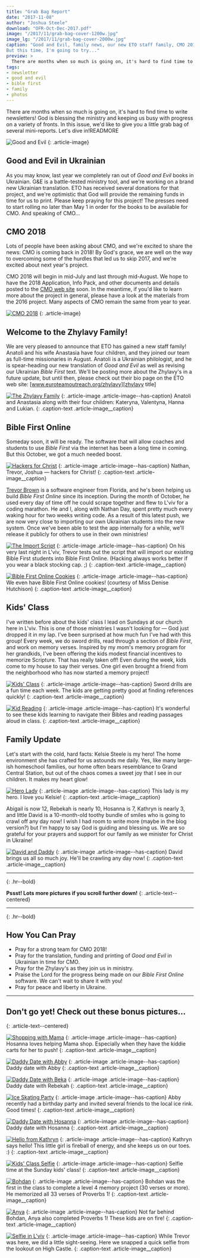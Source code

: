 ```yaml
---
title: "Grab Bag Report"
date: "2017-11-08"
author: "Joshua Steele"
download: "OFR-Oct-Dec-2017.pdf"
image: "/2017/11/grab-bag-cover-1200w.jpg"
image_lg: "/2017/11/grab-bag-cover-2000w.jpg"
caption: "Good and Evil, family news, our new ETO staff family, CMO 2018 — where do I start? Two pages never seems enough to fit in all the news.
But this time, I'm going to try..."
preview: >
  There are months when so much is going on, it's hard to find time to write newsletters! God is blessing the ministry and keeping us busy with progress on a variety of fronts. In this issue, we'd like to give you a little grab bag of several mini-reports. Let's dive in!READMORE
tags:
- newsletter
- good and evil
- bible first
- family
- photos
---
```


There are months when so much is going on, it's hard to find time to write newsletters! God is blessing the ministry and keeping us busy with progress on a variety of fronts. In this issue, we'd like to give you a little grab bag of several mini-reports. Let's dive in!READMORE

![Good and Evil](https://d21yo20tm8bmc2.cloudfront.net/2017/11/ge-cover-250h.jpg)
{: .article-image}

## Good and Evil in Ukrainian

As you may know, last year we completely ran out of *Good and Evil* books in Ukrainian. G&E is a battle-tested ministry tool, and we're working on a brand new Ukrainian translation. ETO has received several donations for that project, and we're optimistic that God will provide the remaining funds in time for us to print. Please keep praying for this project! The presses need to start rolling no later than May 1 in order for the books to be available for CMO. And speaking of CMO...

## CMO 2018

Lots of people have been asking about CMO, and we're excited to share the news: CMO is coming back in 2018! By God's grace, we are well on the way to overcoming some of the hurdles that led us to skip 2017, and we're excited about next year's project.

CMO 2018 will begin in mid-July and last through mid-August. We hope to have the 2018 Application, Info Pack, and other documents and details posted to the [CMO web site][cmo title] soon. In the meantime, if you'd like to learn more about the project in general, please have a look at the materials from the 2016 project. Many aspects of CMO remain the same from year to year.

[![CMO 2018](https://d21yo20tm8bmc2.cloudfront.net/2017/11/cmo-logo-full-300w.png)](http://cmoproject.org)
{: .article-image}

## Welcome to the Zhylavy Family!

We are very pleased to announce that ETO has gained a new staff family! Anatoli and his wife Anastasia have four children, and they joined our team as full-time missionaries in August. Anatoli is a Ukrainian philologist, and he is spear-heading our new translation of *Good and Evil* as well as revising our Ukrainian *Bible First* text. We'll be posting more about the Zhylavy's in a future update, but until then, please check out their bio page on the ETO web site: [www.euroteamoutreach.org/zhylavy][zhylavy title]

[![The Zhylavy Family](https://d21yo20tm8bmc2.cloudfront.net/2017/11/zhylavy-family-550w.jpg)](https://d21yo20tm8bmc2.cloudfront.net/2017/11/zhylavy-family-2000w.jpg)
{: .article-image .article-image--has-caption}
Anatoli and Anastasia along with their four children: Kateryna, Valentyna, Hanna and Lukian.
{: .caption-text .article-image__caption}

## Bible First Online

Someday soon, it will be ready. The software that will allow coaches and students to use *Bible First* via the internet has been a long time in coming. But this October, we got a much needed boost.

[![Hackers for Christ](https://d21yo20tm8bmc2.cloudfront.net/2017/11/hackers-for-christ-550w.jpg)](https://d21yo20tm8bmc2.cloudfront.net/2017/11/hackers-for-christ-2000w.jpg)
{: .article-image .article-image--has-caption}
Nathan, Trevor, Joshua — hackers for Christ!
{: .caption-text .article-image__caption}

[Trevor Brown][stratus3d title] is a software engineer from Florida, and he's been helping us build *Bible First Online* since its inception. During the month of October, he used every day of time off he could scrape together and flew to L'viv for a coding marathon. He and I, along with Nathan Day, spent pretty much every waking hour for two weeks writing code. As a result of this latest push, we are now very close to importing our own Ukrainian students into the new system. Once we've been able to test the app internally for a while, we'll release it publicly for others to use in their own ministries!

[![The Import Script](https://d21yo20tm8bmc2.cloudfront.net/2017/11/the-import-script-550w.jpg)](https://d21yo20tm8bmc2.cloudfront.net/2017/11/the-import-script-2000w.jpg)
{: .article-image .article-image--has-caption}
On his very last night in L'viv, Trevor tests out the script that will import our existing Bible First students into Bible First Online. (Hacking always works better if you wear a black stocking cap. ;)
{: .caption-text .article-image__caption}

[![Bible First Online Cookies](https://d21yo20tm8bmc2.cloudfront.net/2017/11/bible-first-online-cookie-550w.jpg)](https://d21yo20tm8bmc2.cloudfront.net/2017/11/bible-first-online-cookie-2000w.jpg)
{: .article-image .article-image--has-caption}
We even have Bible First Online cookies! (courtesy of Miss Denise Hutchison)
{: .caption-text .article-image__caption}

## Kids' Class

I've written before about the kids' class I lead on Sundays at our church here in L'viv. This is one of those ministries I wasn't looking for — God just dropped it in my lap. I've been surprised at how much fun I've had with this group! Every week, we do sword drills, read through a section of *Bible First*, and work on memory verses. Inspired by my mom's memory program for her grandkids, I've been offering the kids modest financial incentives to memorize Scripture. That has really taken off! Even during the week, kids come to my house to say their verses. One girl even brought a friend from the neighborhood who has now started a memory project!

[![Kids' Class](https://d21yo20tm8bmc2.cloudfront.net/2017/11/kids-class-550w.jpg)](https://d21yo20tm8bmc2.cloudfront.net/2017/11/kids-class-2000w.jpg)
{: .article-image .article-image--has-caption}
Sword drills are a fun time each week. The kids are getting pretty good at finding references quickly!
{: .caption-text .article-image__caption}

[![Kid Reading](https://d21yo20tm8bmc2.cloudfront.net/2017/11/kid-reading-550h.jpg)](https://d21yo20tm8bmc2.cloudfront.net/2017/11/kid-reading-2000h.jpg)
{: .article-image .article-image--has-caption}
It's wonderful to see these kids learning to navigate their Bibles and reading passages aloud in class.
{: .caption-text .article-image__caption}

## Family Update

Let's start with the cold, hard facts: Kelsie Steele is my hero! The home environment she has crafted for us astounds me daily. Yes, like many large-ish homeschool families, our home often bears resemblance to Grand Central Station, but out of the chaos comes a sweet joy that I see in our children. It makes my heart glow!

[![Hero Lady](https://d21yo20tm8bmc2.cloudfront.net/2017/11/hero-lady-550w.jpg)](https://d21yo20tm8bmc2.cloudfront.net/2017/11/hero-lady-2000w.jpg)
{: .article-image .article-image--has-caption}
This lady is my hero. I love you Kelsie!
{: .caption-text .article-image__caption}

Abigail is now 12, Rebekah is nearly 10, Hosanna is 7, Kathryn is nearly 3, and little David is a 10-month-old toothy bundle of smiles who is going to crawl off any day now! I wish I had room to write more (maybe in the blog version?) but I'm happy to say God is guiding and blessing us. We are so grateful for your prayers and support for our family as we minister for Christ in Ukraine!

[![David and Daddy](https://d21yo20tm8bmc2.cloudfront.net/2017/11/david-and-daddy-550h.jpg)](https://d21yo20tm8bmc2.cloudfront.net/2017/11/david-and-daddy-2000h.jpg)
{: .article-image .article-image--has-caption}
David brings us all so much joy. He'll be crawling any day now!
{: .caption-text .article-image__caption}

---
{: .hr--bold}

**Pssst! Lots more pictures if you scroll further down!**
{: .article-text--centered}

---
{: .hr--bold}

## How You Can Pray

* Pray for a strong team for CMO 2018!
* Pray for the translation, funding and printing of *Good and Evil* in Ukrainian in time for CMO.
* Pray for the Zhylavy's as they join us in ministry.
* Praise the Lord for the progress being made on our *Bible First Online* software. We can't wait to share it with you!
* Pray for peace and liberty in Ukraine.

---

## Don't go yet! Check out these bonus pictures...
{: .article-text--centered}

[![Shopping with Mama](https://d21yo20tm8bmc2.cloudfront.net/2017/11/helping-mama-shop-550h.jpg)](https://d21yo20tm8bmc2.cloudfront.net/2017/11/helping-mama-shop-2000h.jpg)
{: .article-image .article-image--has-caption}
Hosanna loves helping Mama shop. Especially when they have the kiddie carts for her to push!
{: .caption-text .article-image__caption}

[![Daddy Date with Abby](https://d21yo20tm8bmc2.cloudfront.net/2017/11/daddy-date-abby-550h.jpg)](https://d21yo20tm8bmc2.cloudfront.net/2017/11/daddy-date-abby-2000h.jpg)
{: .article-image .article-image--has-caption}
Daddy date with Abby
{: .caption-text .article-image__caption}

[![Daddy Date with Beka](https://d21yo20tm8bmc2.cloudfront.net/2017/11/daddy-date-beka-550w.jpg)](https://d21yo20tm8bmc2.cloudfront.net/2017/11/daddy-date-beka-2000w.jpg)
{: .article-image .article-image--has-caption}
Daddy date with Rebekah
{: .caption-text .article-image__caption}

[![Ice Skating Party](https://d21yo20tm8bmc2.cloudfront.net/2017/11/ice-skating-party-550w.jpg)](https://d21yo20tm8bmc2.cloudfront.net/2017/11/ice-skating-party-2000w.jpg)
{: .article-image .article-image--has-caption}
Abby recently had a birthday party and invited several friends to the local ice rink. Good times!
{: .caption-text .article-image__caption}

[![Daddy Date with Hosanna](https://d21yo20tm8bmc2.cloudfront.net/2017/11/daddy-date-hosanna-550h.jpg)](https://d21yo20tm8bmc2.cloudfront.net/2017/11/daddy-date-hosanna-2000h.jpg)
{: .article-image .article-image--has-caption}
Daddy date with Hosanna
{: .caption-text .article-image__caption}

[![Hello from Kathryn](https://d21yo20tm8bmc2.cloudfront.net/2017/11/hello-from-kathryn-550h.jpg)](https://d21yo20tm8bmc2.cloudfront.net/2017/11/hello-from-kathryn-2000h.jpg)
{: .article-image .article-image--has-caption}
Kathryn says hello! This little girl is fireball of energy, and she keeps us on our toes. :)
{: .caption-text .article-image__caption}

[![Kids' Class Selfie](https://d21yo20tm8bmc2.cloudfront.net/2017/11/kids-class-selfie-550w.jpg)](https://d21yo20tm8bmc2.cloudfront.net/2017/11/kids-class-selfie-2000w.jpg)
{: .article-image .article-image--has-caption}
Selfie time at the Sunday kids' class!
{: .caption-text .article-image__caption}

[![Bohdan](https://d21yo20tm8bmc2.cloudfront.net/2017/11/bohdan-550w.jpg)](https://d21yo20tm8bmc2.cloudfront.net/2017/11/bohdan-2000w.jpg)
{: .article-image .article-image--has-caption}
Bohdan was the first in the class to complete a level 4 memory project (30 verses or more). He memorized all 33 verses of Proverbs 1!
{: .caption-text .article-image__caption}

[![Anya](https://d21yo20tm8bmc2.cloudfront.net/2017/11/anya-550h.jpg)](https://d21yo20tm8bmc2.cloudfront.net/2017/11/anya-2000h.jpg)
{: .article-image .article-image--has-caption}
Not far behind Bohdan, Anya also completed Proverbs 1! These kids are on fire!
{: .caption-text .article-image__caption}

[![Selfie in L'viv](https://d21yo20tm8bmc2.cloudfront.net/2017/11/lviv-selfie-550w.jpg)](https://d21yo20tm8bmc2.cloudfront.net/2017/11/lviv-selfie-2000w.jpg)
{: .article-image .article-image--has-caption}
While Trevor was here, we did a little sight-seeing. Here we snapped a quick selfie from the lookout on High Castle.
{: .caption-text .article-image__caption}


[cmo title]: http://www.cmoproject.org/ "Learn more about Carpathian Mountain Outreach."
[zhylavy title]: https://euroteamoutreach.org/zhylavy/ "The Zhylavy Family"
[stratus3d title]: http://stratus3d.com/ "Software Engineering, Web Development and 3D Graphics"
